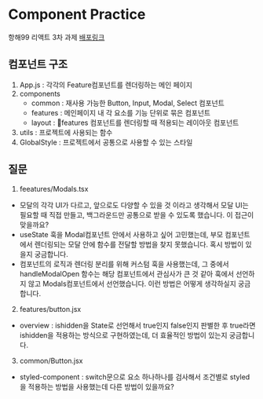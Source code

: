 # Component Practice

항해99 리액트 3차 과제
[배포링크](https://vjiji.github.io/react-prac3/)

## 컴포넌트 구조

1. App.js : 각각의 Feature컴포넌트를 렌더링하는 메인 페이지
2. components
   - common : 재사용 가능한 Button, Input, Modal, Select 컴포넌트
   - features : 메인페이지 내 각 요소를 기능 단위로 묶은 컴포넌트
   - layout : features 컴포넌트를 렌더링할 때 적용되는 레이아웃 컴포넌트
3. utils : 프로젝트에 사용되는 함수
4. GlobalStyle : 프로젝트에서 공통으로 사용할 수 있는 스타일

## 질문

1. feeatures/Modals.tsx
- 모달의 각각 UI가 다르고, 앞으로도 다양할 수 있을 것 이라고 생각해서 모달 UI는 필요할 때 직접 만들고, 백그라운드만 공통으로 받을 수 있도록 했습니다. 이 접근이 맞을까요?
- useState 훅을 Modal컴포넌트 안에서 사용하고 싶어 고민했는데, 부모 컴포넌트에서 렌더링되는 모달 안에 함수를 전달할 방법을 찾지 못했습니다. 혹시 방법이 있을지 궁금합니다.
- 컴포넌트의 로직과 렌더링 분리를 위해 커스텀 훅을 사용했는데, 그 중에서 handleModalOpen 함수는 해당 컴포넌트에서 관심사가 큰 것 같아 훅에서 선언하지 않고 Modals컴포넌트에서 선언했습니다. 이런 방법은 어떻게 생각하실지 궁금합니다.


2. features/button.jsx
- overview : ishidden을 State로 선언해서 true인지 false인지 판별한 후 true라면 ishidden을 적용하는 방식으로 구현하였는데, 더 효율적인 방법이 있는지 궁금합니다.


3. common/Button.jsx
- styled-component : switch문으로 요소 하나하나를 검사해서 조건별로 styled을 적용하는 방법을 사용했는데 다른 방법이 있을까요?
